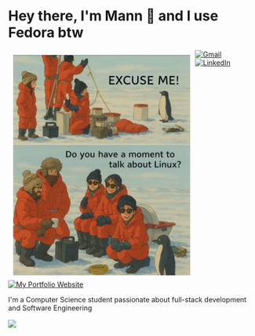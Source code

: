 <h1 align="left"> Hey there, I'm Mann 👋 and I use Fedora btw </h1>
<p align="left">
  <img align="left" src="./IMG_1953.jpg" height="450px" style="padding: 10px;" />
  <a href="mailto:mann.patel1@ucalgary.ca">
    <img alt="Gmail" src="https://img.shields.io/badge/-mann.patel1@ucalgary.ca-d14836?style=flat-square&logo=Gmail&logoColor=white&link=mailto:mann.patel1@ucalgary.ca" height="30">
  </a>

  <a href="https://linkedin.com/in/patel-mann">
    <img alt="LinkedIn" src="https://img.shields.io/badge/-Mann_Patel-0077b5?style=flat-square&logo=Linkedin&logoColor=white&link=https://linkedin.com/in/mann-B-patel" height="30">
  </a>

  <a href="https://mannpatel0.github.io">
    <img alt="My Portfolio Website" src="https://img.shields.io/badge/-My_Portfolio_Website-ff5722?style=flat-square&logo=Firefox&logoColor=white&link=https://mannpatel0.github.io" height="30">
  </a>
</p>




<p align="left">I'm a Computer Science student passionate about full-stack development and Software Engineering </p>

<!-- <img  align ="right" padding="10" height="150px" width="150px" src="" /> -->


<!-- credits for gif https://gph.is/g/ZWg5jr7 -->
<a href="https://github.com/mannpatel0"><img  align ="center" height="150px" src="https://github-readme-stats.vercel.app/api/top-langs/?username=mannpatel0&show_icons=true&layout=compact&langs_count=6&hide_title=true&hide_border=true&theme=graywhite" /></a>
